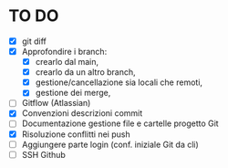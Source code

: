 # TO DO 

- [x] git diff
- [x] Approfondire i branch: 
	- [x] crearlo dal main, 
	- [x] crearlo da un altro branch, 
	- [x] gestione/cancellazione sia locali che remoti, 
	- [x] gestione dei merge,
- [ ] Gitflow (Atlassian)
- [x] Convenzioni descrizioni commit
- [ ] Documentazione gestione file e cartelle progetto Git
- [x] Risoluzione conflitti nei push
- [ ] Aggiungere parte login (conf. iniziale Git da cli)
- [ ] SSH Github

